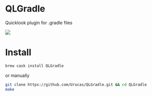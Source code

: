 # QLGradle
Quicklook plugin for .gradle files

<img src="https://raw.githubusercontent.com/Urucas/QLGradle/master/screen/screen.png" />

Install
=======
```bash
brew cask install QLGradle 
```

or manually
```bash
git clone https://github.com/Urucas/QLGradle.git && cd QLGradle
make
```

